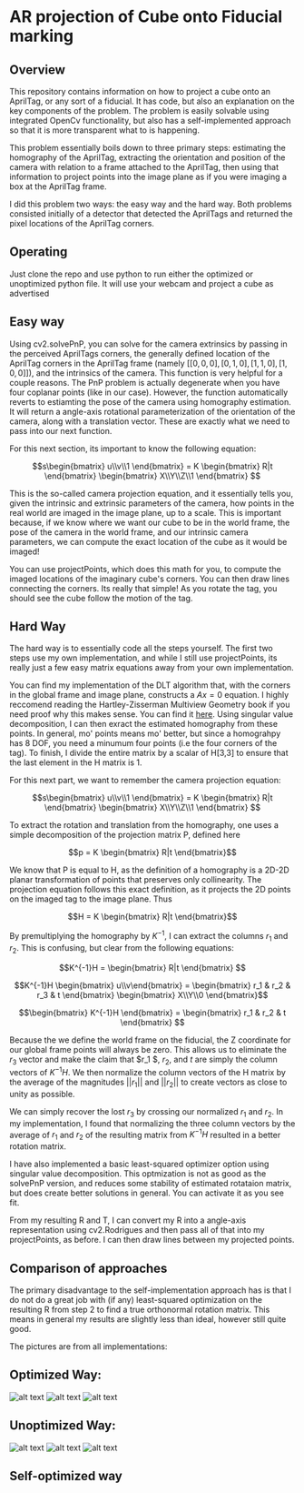 # AR projection of Cube onto Fiducial marking
## Overview
This repository contains information on how to project a cube onto an AprilTag, or any sort of a fiducial. It has code, but also an explanation on the key components of the problem. The problem is easily solvable using integrated OpenCv functionality, but also has a self-implemented approach so that it is more transparent what to is happening.

This problem essentially boils down to three primary steps: estimating the homography of the AprilTag, extracting the orientation and position of the camera with relation to a frame attached to the AprilTag, then using that information to project points into the image plane as if you were imaging a box at the AprilTag frame.

I did this problem two ways: the easy way and the hard way. Both problems consisted initially of a detector that detected the AprilTags and returned the pixel locations of the AprilTag corners.

## Operating

Just clone the repo and use python to run either the optimized or unoptimized python file. It will use your webcam and project a cube as advertised 

## Easy way

Using cv2.solvePnP, you can solve for the camera extrinsics by passing in the perceived AprilTags corners, the generally defined location of the AprilTag corners in the AprilTag frame (namely $[[0,0,0],[0,1,0],[1,1,0],[1,0,0]]$), and the intrinsics of the camera. This function is very helpful for a couple reasons. The PnP problem is actually degenerate when you have four coplanar points (like in our case). However, the function automatically reverts to estiamting the pose of the camera using homography estimation. It will return a angle-axis rotational parameterization of the orientation of the camera, along with a translation vector. These are exactly what we need to pass into our next function.

For this next section, its important to know the following equation:
```math
s\begin{bmatrix} u\\v\\1 \end{bmatrix} = K \begin{bmatrix} R|t \end{bmatrix} \begin{bmatrix} X\\Y\\Z\\1 \end{bmatrix} 
```
This is the so-called camera projection equation, and it essentially tells you, given the intrinsic and extrinsic parameters of the camera, how points in the real world are imaged in the image plane, up to a scale. This is important because, if we know where we want our cube to be in the world frame, the pose of the camera in the world frame, and our intrinsic camera parameters, we can compute the exact location of the cube as it would be imaged!

You can use projectPoints, which does this math for you, to compute the imaged locations of the imaginary cube's corners. You can then draw lines connecting the corners. Its really that simple! As you rotate the tag, you should see the cube follow the motion of the tag. 

## Hard Way

The hard way is to essentially code all the steps yourself. The first two steps use my own implementation, and while I still use projectPoints, its really just a few easy matrix equations away from your own implementation.

You can find my implementation of the DLT algorithm that, with the corners in the global frame and image plane, constructs a $Ax=0$ equation. I highly reccomend reading the Hartley-Zisserman Multiview Geometry book if you need proof why this makes sense. You can find it [here](http://www.r-5.org/files/books/computers/algo-list/image-processing/vision/Richard_Hartley_Andrew_Zisserman-Multiple_View_Geometry_in_Computer_Vision-EN.pdf). Using singular value decomposition, I can then exract the estimated homography from these points. In general, mo' points means mo' better, but since a homograhpy has 8 DOF, you need a minumum four points (i.e the four corners of the tag). To finish, I divide the entire matrix by a scalar of H[3,3] to ensure that the last element in the H matrix is 1.

For this next part, we want to remember the camera projection equation:
```math
s\begin{bmatrix} u\\v\\1 \end{bmatrix} = K \begin{bmatrix} R|t \end{bmatrix} \begin{bmatrix} X\\Y\\Z\\1 \end{bmatrix} 
```
To extract the rotation and translation from the homography, one uses a simple decomposition of the projection matrix P, defined here

```math
p = K \begin{bmatrix} R|t \end{bmatrix}
```

We know that P is equal to H, as the definition of a homography is a 2D-2D planar transformation of points that preserves only collinearity. The projection equation follows this exact definition, as it projects the 2D points on the imaged tag to the image plane. Thus 

```math
H = K \begin{bmatrix} R|t \end{bmatrix}
```


By premultiplying the homography by $K^{-1}$, I can extract the columns $r_1$ and $r_2$. This is confusing, but clear from the following equations:

```math
K^{-1}H = \begin{bmatrix} R|t \end{bmatrix} 
```
```math
K^{-1}H \begin{bmatrix} u\\v\end{bmatrix}  = \begin{bmatrix} r_1 & r_2 & r_3 & t \end{bmatrix} \begin{bmatrix} X\\Y\\0 \end{bmatrix}
```
```math
\begin{bmatrix} K^{-1}H \end{bmatrix}  = \begin{bmatrix} r_1 & r_2 & t \end{bmatrix} 
```
Because the we define the world frame on the fiducial, the Z coordinate for our global frame points will always be zero. This allows us to eliminate the $r_3$ vector and make the claim that  $r_1 $, $r_2$, and $t$ are simply the column vectors of $K^{-1}H$. We then normalize the column vectors of the H matrix by the average of the magnitudes $||r_1||$ and  $||r_2||$ to create vectors as close to unity as possible. 

We can simply recover the lost $r_3$ by crossing our normalized $r_1$ and $r_2$. In my implementation, I found that normalizing the three column vectors by the average of $r_1$ and $r_2$ of the resulting matrix from $K^{-1}H$ resulted in a better rotation matrix.

I have also implemented a basic least-squared optimizer option using singular value decomposition. This optmization is not as good as the solvePnP version, and reduces some stability of estimated rotataion matrix, but does create better solutions in general. You can activate it as you see fit.

From my resulting R and T, I can convert my R into a angle-axis representation using cv2.Rodrigues and then pass all of that into my projectPoints, as before. I can then draw lines between my projected points.

## Comparison of approaches

The primary disadvantage to the self-implementation approach has is that I do not do a great job with (if any) least-squared optimization on the resulting R from step 2 to find a true orthonormal rotation matrix. This means in general my results are slightly less than ideal, however still quite good.



The pictures are from all implementations:

## Optimized Way:
![alt text](https://github.com/gabriel-bronfman/project_cube/blob/main/images/easy_way_1.png "Easy Way 1")
![alt text](https://github.com/gabriel-bronfman/project_cube/blob/main/images/Easy_way_2.png "Easy Way 2")
![alt text](https://github.com/gabriel-bronfman/project_cube/blob/main/images/easy_way_3.png "Easy Way 3")

## Unoptimized Way:

![alt text](https://github.com/gabriel-bronfman/project_cube/blob/main/images/hard_way_1.png "Easy Way 1")
![alt text](https://github.com/gabriel-bronfman/project_cube/blob/main/images/hard_way_2.png "Easy Way 2")
![alt text](https://github.com/gabriel-bronfman/project_cube/blob/main/images/hard_way_3.png "Easy Way 3")

## Self-optimized way


